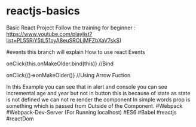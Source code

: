 # reactjs-basics
Basic React Project Follow the training for beginner : https://www.youtube.com/playlist?list=PL55RiY5tL51oyA8euSROLjMFZbXaV7skS)

#events this branch will explain How to use react Events

onClick{this.onMakeOlder.bind(this)} //Bind

onClick{()=>onMakeOlder()} //Using Arrow Fuction


In this Example you can see that in alert and console you can see incremental age and year but not in button this is because of state as state is not defined we can not re render the component
In simple words prop is something which is passed from Outside of the Component.
#Webpack
#Webpack-Dev-Server (For Running localhost)
#ES6
#Babel
#reactjs
#reactDom
